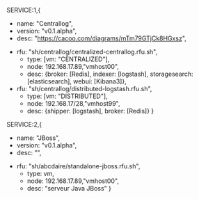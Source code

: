 SERVICE:1,{ 
- name: "Centrallog", 
- version: "v0.1.alpha",
- desc: "https://cacoo.com/diagrams/mTm79GTjCk8HGxsz",
+ rfu: "sh/centrallog/centralized-centrallog.rfu.sh",
   + type: [vm: "CENTRALIZED"],
   + node: 192.168.17.89,"vmhost00",
   + desc: {broker: [Redis], indexer: [logstash], storagesearch: [elasticsearch], webui: [Kibana3]},
+ rfu: "sh/centrallog/distributed-logstash.rfu.sh",
   + type: [vm: "DISTRIBUTED"],
   + node: 192.168.17/28,"vmhost99",
   + desc: {shipper: [logstash], broker: [Redis]}
}

SERVICE:2,{
- name: "JBoss", 
- version: "v0.1.alpha",
- desc: "",
+ rfu: "sh/abcdaire/standalone-jboss.rfu.sh",
   + type: vm,
   + node: 192.168.17.89,"vmhost00",
   + desc: "serveur Java JBoss"
}
